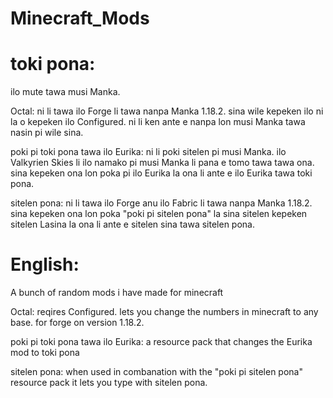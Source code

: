 # Minecraft_Mods
# toki pona:
ilo mute tawa musi Manka.

Octal:
ni li tawa ilo Forge li tawa nanpa Manka 1.18.2. sina wile kepeken ilo ni la o kepeken ilo Configured. ni li ken ante e nanpa lon musi Manka tawa nasin pi wile sina.

poki pi toki pona tawa ilo Eurika:
ni li poki sitelen pi musi Manka. ilo Valkyrien Skies li ilo namako pi musi Manka li pana e tomo tawa tawa ona. sina kepeken ona lon poka pi ilo Eurika la ona li ante e ilo Eurika tawa toki pona.

sitelen pona:
ni li tawa ilo Forge anu ilo Fabric li tawa nanpa Manka 1.18.2. sina kepeken ona lon poka "poki pi sitelen pona" la sina sitelen kepeken sitelen Lasina la ona li ante e sitelen sina tawa sitelen pona.

# English:
A bunch of random mods i have made for minecraft

Octal:
reqires Configured.
lets you change the numbers in minecraft to any base. for forge on version 1.18.2.

poki pi toki pona tawa ilo Eurika:
a resource pack that changes the Eurika mod to toki pona

sitelen pona:
when used in combanation with the "poki pi sitelen pona" resource pack it lets you type with sitelen pona.
